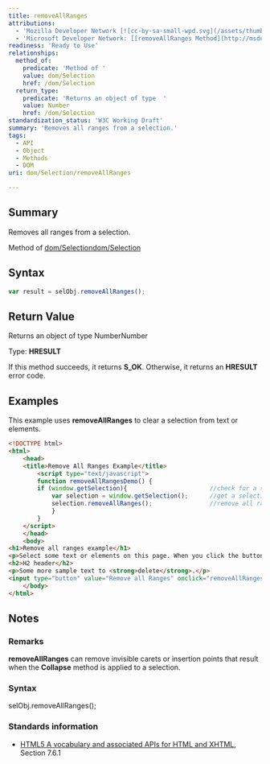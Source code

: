 ```yaml
---
title: removeAllRanges
attributions:
  - 'Mozilla Developer Network [![cc-by-sa-small-wpd.svg](/assets/thumb/8/8c/cc-by-sa-small-wpd.svg/120px-cc-by-sa-small-wpd.svg.png)](http://creativecommons.org/licenses/by-sa/3.0/us/): [[Selection.removeAllRanges](https://developer.mozilla.org/en-US/docs/Web/API/Selection.removeAllRanges) Article]'
  - 'Microsoft Developer Network: [[removeAllRanges Method](http://msdn.microsoft.com/en-us/library/ie/ff975178(v=vs.85).aspx) Article]'
readiness: 'Ready to Use'
relationships:
  method_of:
    predicate: 'Method of '
    value: dom/Selection
    href: /dom/Selection
  return_type:
    predicate: 'Returns an object of type  '
    value: Number
    href: /dom/Selection
standardization_status: 'W3C Working Draft'
summary: 'Removes all ranges from a selection.'
tags:
  - API
  - Object
  - Methods
  - DOM
uri: dom/Selection/removeAllRanges

---
```

## <span>Summary</span>

Removes all ranges from a selection.

Method of [dom/Selection](/dom/Selection)[dom/Selection](/dom/Selection)

## <span>Syntax</span>

``` js
var result = selObj.removeAllRanges();
```

## <span>Return Value</span>

Returns an object of type NumberNumber

Type: **HRESULT**

If this method succeeds, it returns **S\_OK**. Otherwise, it returns an **HRESULT** error code.

## <span>Examples</span>

This example uses **removeAllRanges** to clear a selection from text or elements.

``` html
<!DOCTYPE html>
<html>
    <head>
    <title>Remove All Ranges Example</title>
        <script type="text/javascript">
        function removeAllRangesDemo() {
        if (window.getSelection){                       //check for a selection
            var selection = window.getSelection();      //get a selection object
            selection.removeAllRanges();                //remove all ranges
            }
        }
    </script>
    </head>
    <body>
<h1>Remove all ranges example</h1>
<p>Select some text or elements on this page. When you click the button below, the selection will be cleared. </p>
<h2>H2 header</h2>
<p>Some more sample text to <strong>delete</strong>.</p>
<input type="button" value="Remove all Ranges" onclick="removeAllRangesDemo()"   />
    </body>
</html>
```

## <span>Notes</span>

### <span>Remarks</span>

**removeAllRanges** can remove invisible carets or insertion points that result when the **Collapse** method is applied to a selection.

### <span>Syntax</span>

selObj.removeAllRanges();

### <span>Standards information</span>

-   [HTML5 A vocabulary and associated APIs for HTML and XHTML](http://go.microsoft.com/fwlink/p/?linkid=221374), Section 7.6.1
